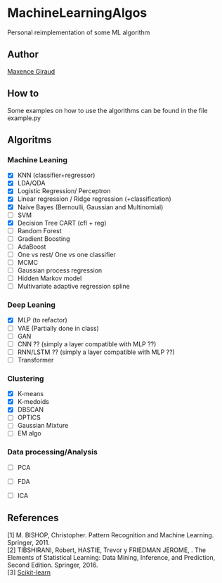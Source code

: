 # MachineLearningAlgos
Personal reimplementation of some ML algorithm

## Author
[Maxence Giraud](https://github.com/MaxenceGiraud/)

## How to
Some examples on how to use the algorithms can be found in the file example.py

## Algoritms

### Machine Leaning
- [x] KNN (classifier+regressor)
- [x] LDA/QDA
- [x] Logistic Regression/ Perceptron
- [x] Linear regression / Ridge regression (+classification)
- [x] Naive Bayes (Bernoulli, Gaussian and Multinomial)
- [ ] SVM
- [x] Decision Tree CART (cfl + reg)
- [ ] Random Forest
- [ ] Gradient Boosting
- [ ] AdaBoost
- [ ] One vs rest/ One vs one classifier 
- [ ] MCMC
- [ ] Gaussian process regression
- [ ] Hidden Markov model
- [ ] Multivariate adaptive regression spline
### Deep Leaning
- [x] MLP (to refactor)
- [ ] VAE (Partially done in class)
- [ ] GAN 
- [ ] CNN ?? (simply a layer compatible with MLP ??)
- [ ] RNN/LSTM ?? (simply a layer compatible with MLP ??)
- [ ] Transformer
  
### Clustering
- [x] K-means
- [x] K-medoids
- [x] DBSCAN
- [ ] OPTICS
- [ ] Gaussian Mixture
- [ ] EM algo

### Data processing/Analysis
- [ ] PCA
- [ ] FDA
- [ ] ICA


## References


[1] M. BISHOP, Christopher. Pattern Recognition and Machine Learning. Springer, 2011.   
[2] TIBSHIRANI, Robert, HASTIE, Trevor y FRIEDMAN JEROME, . The Elements of Statistical Learning: Data Mining, Inference, and Prediction, Second Edition. Springer, 2016.   
[3] [Scikit-learn](https://scikit-learn.org)